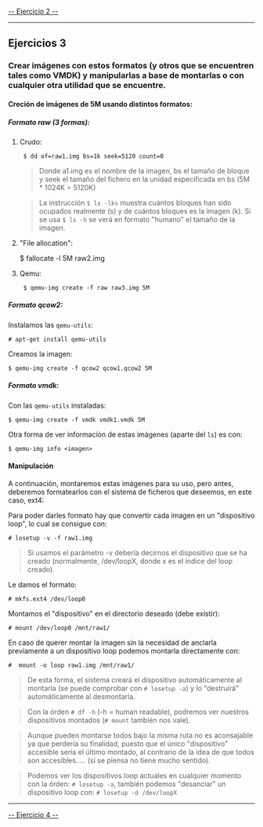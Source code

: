 [-- Ejercicio 2 --](./ejercicio02.md)

-----------------


## Ejercicios 3

### Crear imágenes con estos formatos (y otros que se encuentren tales como VMDK) y manipularlas a base de montarlas o con cualquier otra utilidad que se encuentre.

#### Creción de imágenes de 5M usando distintos formatos:

##### Formato raw (3 formas):

1. Crudo:

        $ dd of=raw1.img bs=1k seek=5120 count=0

    > Donde a1.img es el nombre de la imagen, bs el tamaño de bloque y seek el tamaño del fichero en la unidad especificada en bs (5M * 1024K = 5120K)

    > La instrucción `$ ls -lks` muestra cuántos bloques han sido ocupados realmente (s) y de cuántos bloques es la imagen (k). Si se usa `$ ls -h` se verá en formato "humano" el tamaño de la imagen.

2. "File allocation":

	$ fallocate -l 5M raw2.img 

3. Qemu:

        $ qemu-img create -f raw raw3.img 5M


##### Formato qcow2:

Instalamos las `qemu-utils`:

    # apt-get install qemu-utils

Creamos la imagen:

    $ qemu-img create -f qcow2 qcow1.qcow2 5M

##### Formato vmdk:

Con las `qemu-utils` instaladas:

    $ qemu-img create -f vmdk vmdk1.vmdk 5M

Otra forma de ver información de estas imágenes (aparte del `ls`) es con:

    $ qemu-img info <imagen>


#### Manipulación

A continuación, montaremos estas imágenes para su uso, pero antes, deberemos formatearlos con el sistema de ficheros que deseemos, en este caso, ext4:

Para poder darles formato hay que convertir cada imagen en un "dispositivo loop", lo cual se consigue con: 

    # losetup -v -f raw1.img

> Si usamos el parámetro -v debería decirnos el dispositivo que se ha creado (normalmente, /dev/loopX, donde x es el índice del loop creado).

Le damos el formato:

    # mkfs.ext4 /dev/loop0

Montamos el "dispositivo" en el directorio deseado (debe existir):

    # mount /dev/loop0 /mnt/raw1/

En caso de querer montar la imagen sin la necesidad de anclarla previamente a un dispositivo loop podemos montarla directamente con:

    #  mount -o loop raw1.img /mnt/raw1/

> De esta forma, el sistema creará el dispositivo automáticamente al montarla (se puede comprobar con `# losetup -a`) y lo "destruirá" automáticamente al desmontarla.
	

> Con la órden `# df -h` (-h = human readable), podremos ver nuestros dispositivos montados (`# mount` también nos vale).


> Aunque pueden montarse todos bajo la misma ruta no es aconsajable ya que perdería su finalidad, puesto que el único "dispositivo" accesible sería el último montado, al contrario de la idea de que todos son accesibles..... (si se piensa no tiene mucho sentido).


> Podemos ver los dispositivos loop actuales en cualquier momento con la órden: `# losetup -a`, también podemos "desanclar" un dispositivo loop con: `# losetup -d /dev/loopX`


------------------

[-- Ejercicio 4 --](./ejercicio04.md)
